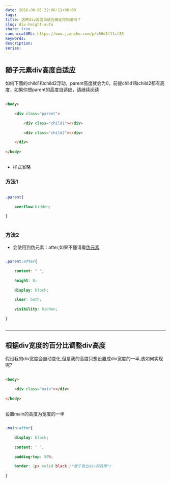 ```yaml
---  
date: 2016-06-01 22:06:11+08:00  
tags:   
title: 这种div高度自适应确定你知道吗？  
slug: div-height-auto  
share: true  
canonicalURL: https://www.jianshu.com/p/e50d1f11cf83  
keywords:   
description:   
series:   
---  
```

  
## 随子元素div高度自适应  
  
如何下面的child1和child2浮动，parent高度就会为0，前提child1和child2都有高度，如果你想parent的高度自适应，请继续阅读  
  
```html  
<body>  
	<div class="parent">  
		<div class="child1"></div>  
		<div class="child2"></div>  
	</div>  
</body>  
```  
* 样式省略  
### 方法1  
```css  
.parent{  
	overflow:hidden;  
}  
```  
### 方法2  
* 会使用到伪元素：after,如果不懂请看[伪元素](http://www.jianshu.com/p/12f83956b231)  
```css  
.parent:after{  
	content: " ";  
	height: 0;  
	display: block;  
	clear: both;  
	visibility: hidden;  
}  
```  
  
***  
  
## 根据div宽度的百分比调整div高度  
  
假设我的div宽度会自动变化,但是我的高度只想设置成div宽度的一半,该如何实现呢?  
  
  
```html  
<body>  
	<div class="main"></div>  
</body>  
```  
  
设置main的高度为宽度的一半  
  
```css  
.main:after{  
	display: block;  
	content: ' ';  
	padding-top: 50%;  
	border: 1px solid black;/*便于看出div的效果*/  
}  
		  
```